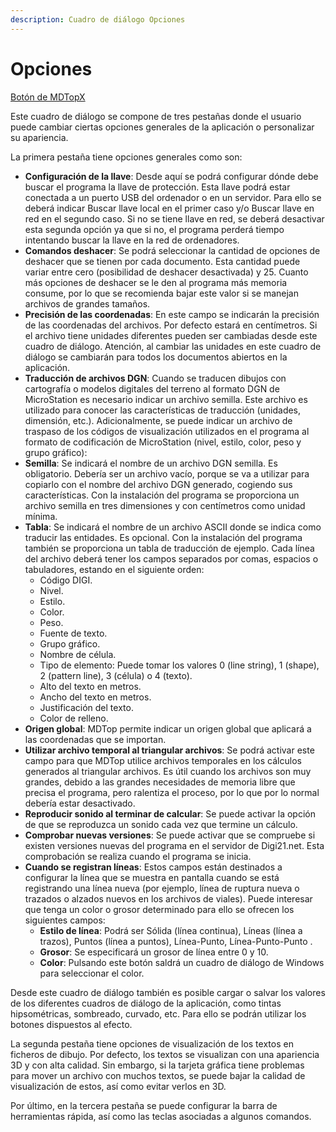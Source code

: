 ```yaml
---
description: Cuadro de diálogo Opciones
---
```


# Opciones

[Botón de MDTopX](../introduccion/untitled-10.md)

Este cuadro de diálogo se compone de tres pestañas donde el usuario puede cambiar ciertas opciones generales de la aplicación o personalizar su apariencia.

La primera pestaña tiene opciones generales como son:

* **Configuración de la llave**: Desde aquí se podrá configurar dónde debe buscar el programa la llave de protección. Esta llave podrá estar conectada a un puerto USB del ordenador o en un servidor. Para ello se deberá indicar Buscar llave local en el primer caso y/o Buscar llave en red en el segundo caso. Si no se tiene llave en red, se deberá desactivar esta segunda opción ya que si no, el programa perderá tiempo intentando buscar la llave en la red de ordenadores.
* **Comandos deshacer**: Se podrá seleccionar la cantidad de opciones de deshacer que se tienen por cada documento. Esta cantidad puede variar entre cero \(posibilidad de deshacer desactivada\) y 25. Cuanto más opciones de deshacer se le den al programa más memoria consume, por lo que se recomienda bajar este valor si se manejan archivos de grandes tamaños.
* **Precisión de las coordenadas**: En este campo se indicarán la precisión de las coordenadas del archivos. Por defecto estará en centímetros. Si el archivo tiene unidades diferentes pueden ser cambiadas desde este cuadro de diálogo. Atención, al cambiar las unidades en este cuadro de diálogo se cambiarán para todos los documentos abiertos en la aplicación.
* **Traducción de archivos DGN**: Cuando se traducen dibujos con cartografía o modelos digitales del terreno al formato DGN de MicroStation es necesario indicar un archivo semilla. Este archivo es utilizado para conocer las características de traducción \(unidades, dimensión, etc.\). Adicionalmente, se puede indicar un archivo de traspaso de los códigos de visualización utilizados en el programa al formato de codificación de MicroStation \(nivel, estilo, color, peso y grupo gráfico\):
* **Semilla**: Se indicará el nombre de un archivo DGN semilla. Es obligatorio. Debería ser un archivo vacío, porque se va a utilizar para copiarlo con el nombre del archivo DGN generado, cogiendo sus características. Con la instalación del programa se proporciona un archivo semilla en tres dimensiones y con centímetros como unidad mínima.
* **Tabla**: Se indicará el nombre de un archivo ASCII donde se indica como traducir las entidades. Es opcional. Con la instalación del programa también se proporciona un tabla de traducción de ejemplo. Cada línea del archivo deberá tener los campos separados por comas, espacios o tabuladores, estando en el siguiente orden:
  * Código DIGI.
  * Nivel.
  * Estilo.
  * Color.
  * Peso.
  * Fuente de texto.
  * Grupo gráfico.
  * Nombre de célula.
  * Tipo de elemento: Puede tomar los valores 0 \(line string\), 1 \(shape\), 2 \(pattern line\), 3 \(célula\) o 4 \(texto\).
  * Alto del texto en metros.
  * Ancho del texto en metros.
  * Justificación del texto.
  * Color de relleno.
* **Origen global**: MDTop permite indicar un origen global que aplicará a las coordenadas que se importan.
* **Utilizar archivo temporal al triangular archivos**: Se podrá activar este campo para que MDTop utilice archivos temporales en los cálculos generados al triangular archivos. Es útil cuando los archivos son muy grandes, debido a las grandes necesidades de memoria libre que precisa el programa, pero ralentiza el proceso, por lo que por lo normal debería estar desactivado.
* **Reproducir sonido al terminar de calcular**: Se puede activar la opción de que se reproduzca un sonido cada vez que termine un cálculo.
* **Comprobar nuevas versiones**: Se puede activar que se compruebe si existen versiones nuevas del programa en el servidor de Digi21.net. Esta comprobación se realiza cuando el programa se inicia.
* **Cuando se registran líneas**: Estos campos están destinados a configurar la línea que se muestra en pantalla cuando se está registrando una línea nueva \(por ejemplo, línea de ruptura nueva o trazados o alzados nuevos en los archivos de viales\). Puede interesar que tenga un color o grosor determinado para ello se ofrecen los siguientes campos:
  * **Estilo de línea**: Podrá ser Sólida \(línea continua\), Líneas \(línea a trazos\), Puntos \(línea a puntos\), Línea-Punto, Línea-Punto-Punto .
  * **Grosor**: Se especificará un grosor de línea entre 0 y 10.
  * **Color**: Pulsando este botón saldrá un cuadro de diálogo de Windows para seleccionar el color.

Desde este cuadro de diálogo también es posible cargar o salvar los valores de los diferentes cuadros de diálogo de la aplicación, como tintas hipsométricas, sombreado, curvado, etc. Para ello se podrán utilizar los botones dispuestos al efecto.

La segunda pestaña tiene opciones de visualización de los textos en ficheros de dibujo. Por defecto, los textos se visualizan con una apariencia 3D y con alta calidad. Sin embargo, si la tarjeta gráfica tiene problemas para mover un archivo con muchos textos, se puede bajar la calidad de visualización de estos, así como evitar verlos en 3D.

Por último, en la tercera pestaña se puede configurar la barra de herramientas rápida, así como las teclas asociadas a algunos comandos.

